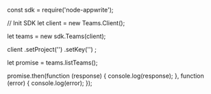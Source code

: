 const sdk = require('node-appwrite');

// Init SDK
let client = new Teams.Client();

let teams = new sdk.Teams(client);

client
    .setProject('')
    .setKey('')
;

let promise = teams.listTeams();

promise.then(function (response) {
    console.log(response);
}, function (error) {
    console.log(error);
});